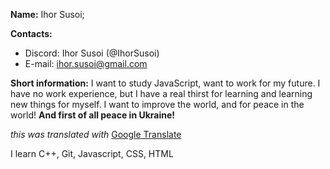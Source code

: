 **Name:** Ihor Susoi;

**Contacts:** 
  * Discord: Ihor Susoi (@IhorSusoi)
  * E-mail: ihor.susoi@gmail.com

**Short information:** I want to study JavaScript, want to work for my future.
I have no work experience, but I have a real thirst for learning and learning new things for myself.
I want to improve the world, and for peace in the world!
**And first of all peace in Ukraine!**

*this was translated with* [Google Translate](https://translate.google.com/)

I learn C++, Git, Javascript, CSS, HTML
